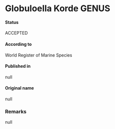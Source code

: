 Globuloella Korde GENUS
=======

#### Status
ACCEPTED

#### According to
World Register of Marine Species

#### Published in
null

#### Original name
null

### Remarks
null